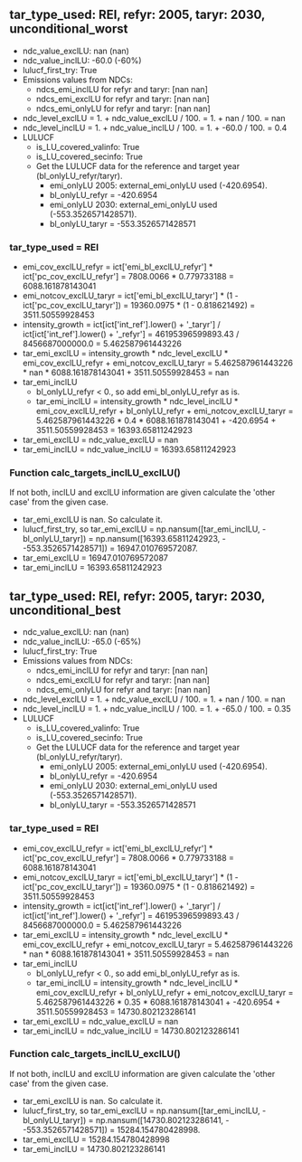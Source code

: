 

## tar_type_used: REI, refyr: 2005, taryr: 2030, unconditional_worst
- ndc_value_exclLU: nan (nan)
- ndc_value_inclLU: -60.0 (-60%)
- lulucf_first_try: True
- Emissions values from NDCs:
  - ndcs_emi_inclLU for refyr and taryr: [nan nan]
  - ndcs_emi_exclLU for refyr and taryr: [nan nan]
  - ndcs_emi_onlyLU for refyr and taryr: [nan nan]
- ndc_level_exclLU = 1. + ndc_value_exclLU / 100. = 1. + nan / 100. = nan
- ndc_level_inclLU = 1. + ndc_value_inclLU / 100. = 1. + -60.0 / 100. = 0.4
- LULUCF
  - is_LU_covered_valinfo: True
  - is_LU_covered_secinfo: True
  - Get the LULUCF data for the reference and target year (bl_onlyLU_refyr/taryr).
    - emi_onlyLU 2005: external_emi_onlyLU used (-420.6954).
    - bl_onlyLU_refyr = -420.6954
    - emi_onlyLU 2030: external_emi_onlyLU used (-553.3526571428571).
    - bl_onlyLU_taryr = -553.3526571428571
### tar_type_used = REI
- emi_cov_exclLU_refyr = ict['emi_bl_exclLU_refyr'] * ict['pc_cov_exclLU_refyr'] = 7808.0066 * 0.779733188 = 6088.161878143041
- emi_notcov_exclLU_taryr = ict['emi_bl_exclLU_taryr'] * (1 - ict['pc_cov_exclLU_taryr']) = 19360.0975 * (1 - 0.818621492) = 3511.50559928453
- intensity_growth = ict[ict['int_ref'].lower() + '\_taryr'] / ict[ict['int_ref'].lower() + '\_refyr'] = 46195396599893.43 / 8456687000000.0 = 5.462587961443226
- tar_emi_exclLU = intensity_growth * ndc_level_exclLU * emi_cov_exclLU_refyr + emi_notcov_exclLU_taryr = 5.462587961443226 * nan * 6088.161878143041 + 3511.50559928453 = nan
- tar_emi_inclLU
  - bl_onlyLU_refyr < 0., so add emi_bl_onlyLU_refyr as is.
  - tar_emi_inclLU = intensity_growth * ndc_level_inclLU * emi_cov_exclLU_refyr + bl_onlyLU_refyr + emi_notcov_exclLU_taryr = 5.462587961443226 * 0.4 * 6088.161878143041 + -420.6954 + 3511.50559928453 = 16393.65811242923
- tar_emi_exclLU = ndc_value_exclLU = nan
- tar_emi_inclLU = ndc_value_inclLU = 16393.65811242923
### Function calc_targets_inclLU_exclLU()
If not both, inclLU and exclLU information are given calculate the 'other case' from the given case.
- tar_emi_exclLU is nan. So calculate it.
- lulucf_first_try, so tar_emi_exclLU = np.nansum([tar_emi_inclLU, -bl_onlyLU_taryr]) = np.nansum([16393.65811242923, - -553.3526571428571]) = 16947.010769572087.
- tar_emi_exclLU = 16947.010769572087
- tar_emi_inclLU = 16393.65811242923

## tar_type_used: REI, refyr: 2005, taryr: 2030, unconditional_best
- ndc_value_exclLU: nan (nan)
- ndc_value_inclLU: -65.0 (-65%)
- lulucf_first_try: True
- Emissions values from NDCs:
  - ndcs_emi_inclLU for refyr and taryr: [nan nan]
  - ndcs_emi_exclLU for refyr and taryr: [nan nan]
  - ndcs_emi_onlyLU for refyr and taryr: [nan nan]
- ndc_level_exclLU = 1. + ndc_value_exclLU / 100. = 1. + nan / 100. = nan
- ndc_level_inclLU = 1. + ndc_value_inclLU / 100. = 1. + -65.0 / 100. = 0.35
- LULUCF
  - is_LU_covered_valinfo: True
  - is_LU_covered_secinfo: True
  - Get the LULUCF data for the reference and target year (bl_onlyLU_refyr/taryr).
    - emi_onlyLU 2005: external_emi_onlyLU used (-420.6954).
    - bl_onlyLU_refyr = -420.6954
    - emi_onlyLU 2030: external_emi_onlyLU used (-553.3526571428571).
    - bl_onlyLU_taryr = -553.3526571428571
### tar_type_used = REI
- emi_cov_exclLU_refyr = ict['emi_bl_exclLU_refyr'] * ict['pc_cov_exclLU_refyr'] = 7808.0066 * 0.779733188 = 6088.161878143041
- emi_notcov_exclLU_taryr = ict['emi_bl_exclLU_taryr'] * (1 - ict['pc_cov_exclLU_taryr']) = 19360.0975 * (1 - 0.818621492) = 3511.50559928453
- intensity_growth = ict[ict['int_ref'].lower() + '\_taryr'] / ict[ict['int_ref'].lower() + '\_refyr'] = 46195396599893.43 / 8456687000000.0 = 5.462587961443226
- tar_emi_exclLU = intensity_growth * ndc_level_exclLU * emi_cov_exclLU_refyr + emi_notcov_exclLU_taryr = 5.462587961443226 * nan * 6088.161878143041 + 3511.50559928453 = nan
- tar_emi_inclLU
  - bl_onlyLU_refyr < 0., so add emi_bl_onlyLU_refyr as is.
  - tar_emi_inclLU = intensity_growth * ndc_level_inclLU * emi_cov_exclLU_refyr + bl_onlyLU_refyr + emi_notcov_exclLU_taryr = 5.462587961443226 * 0.35 * 6088.161878143041 + -420.6954 + 3511.50559928453 = 14730.802123286141
- tar_emi_exclLU = ndc_value_exclLU = nan
- tar_emi_inclLU = ndc_value_inclLU = 14730.802123286141
### Function calc_targets_inclLU_exclLU()
If not both, inclLU and exclLU information are given calculate the 'other case' from the given case.
- tar_emi_exclLU is nan. So calculate it.
- lulucf_first_try, so tar_emi_exclLU = np.nansum([tar_emi_inclLU, -bl_onlyLU_taryr]) = np.nansum([14730.802123286141, - -553.3526571428571]) = 15284.154780428998.
- tar_emi_exclLU = 15284.154780428998
- tar_emi_inclLU = 14730.802123286141